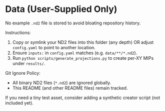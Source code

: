 # Data (User-Supplied Only)

No example `.nd2` file is stored to avoid bloating repository history.

Instructions:
1. Copy or symlink your ND2 files into this folder (any depth) OR adjust `config.yaml` to point to another location.
2. Ensure `inputs:` in `config.yaml` matches (e.g. `data/**/*.nd2`).
3. Run `python scripts/generate_projections.py` to create per‑XY MIPs under `results/`.

Git Ignore Policy:
- All binary ND2 files (`*.nd2`) are ignored globally.
- This README (and other README files) remain tracked.

If you need a tiny test asset, consider adding a synthetic creator script (not included yet).